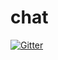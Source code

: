 # chat

[![Gitter](https://badges.gitter.im/Join%20Chat.svg)](https://gitter.im/nntit/chat?utm_source=badge&utm_medium=badge&utm_campaign=pr-badge&utm_content=badge)